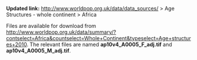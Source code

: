 **Updated link:** http://www.worldpop.org.uk/data/data_sources/ > Age Structures - whole continent > Africa

Files are available for download from http://www.worldpop.org.uk/data/summary/?contselect=Africa&countselect=Whole+Continent&typeselect=Age+structures+2010. The relevant files are named **ap10v4_A0005_F_adj.tif** and **ap10v4_A0005_M_adj.tif**.
